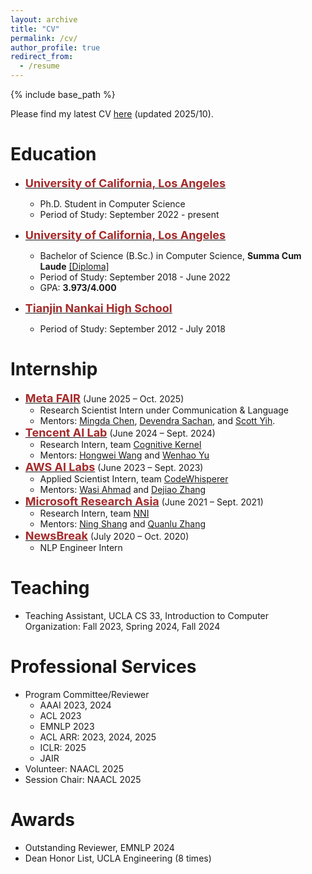 ```yaml
---
layout: archive
title: "CV"
permalink: /cv/
author_profile: true
redirect_from:
  - /resume
---
```


{% include base_path %}

Please find my latest CV [here](/files/CV_diwu.pdf) (updated 2025/10).

# Education
* <span style="color:black; font-size:15px"><b><a href="https://cs.ucla.edu" target="_blank"><font color="brown" size="4">University of California, Los Angeles</font></a></b></span><br/>
    - Ph.D. Student in Computer Science<br/>
    - Period of Study: September 2022 - present <br/>

* <span style="color:black; font-size:15px"><b><a href="https://cs.ucla.edu" target="_blank"><font color="brown" size="4">University of California, Los Angeles</font></a></b></span><br/>
    - Bachelor of Science (B.Sc.) in Computer Science, <b>Summa Cum Laude</b> <a href="../files/bs_diploma.pdf">[Diploma]</a> <br/>
    - Period of Study: September 2018 - June 2022 <br/>
    - GPA: <b>3.973/4.000</b> <br/>

* <span style="color:black; font-size:15px"><b><a href="http://www.nkzx.cn/" target="_blank"><font color="brown" size="4">Tianjin Nankai High School</font></a></b></span><br/>
    - Period of Study: September 2012 - July 2018 <br/>

# Internship
* <span style="color:black; font-size:15px"><b><a href="https://ai.meta.com/research/" target="_blank"><font color="brown" size="4">Meta FAIR</font></a></b></span> (June 2025 – Oct. 2025)
    - Research Scientist Intern under Communication & Language
    - Mentors: [Mingda Chen](https://mingdachen.github.io/), [Devendra Sachan](https://www.dsachan.com/), and [Scott Yih](https://scottyih.org/). 
* <span style="color:black; font-size:15px"><b><a href="https://ai.tencent.com/ailab/en/about/" target="_blank"><font color="brown" size="4">Tencent AI Lab</font></a></b></span> (June 2024 – Sept. 2024)
    - Research Intern, team <a href="https://arxiv.org/abs/2409.10277" target="_blank">Cognitive Kernel</a>
    - Mentors: [Hongwei Wang](https://hongweiw.net/) and [Wenhao Yu](https://wyu97.github.io/)
* <span style="color:black; font-size:15px"><b><a href="https://www.amazon.science/" target="_blank"><font color="brown" size="4">AWS AI Labs</font></a></b></span> (June 2023 – Sept. 2023)
    - Applied Scientist Intern, team <a href="https://aws.amazon.com/codewhisperer/" target="_blank">CodeWhisperer</a>
    - Mentors: [Wasi Ahmad](https://wasiahmad.github.io/) and [Dejiao Zhang](https://dejiao2018.github.io/)
* <span style="color:black; font-size:15px"><b><a href="https://www.microsoft.com/en-us/research/lab/microsoft-research-asia/" target="_blank"><font color="brown" size="4">Microsoft Research Asia</font></a></b></span> (June 2021 – Sept. 2021)
    - Research Intern, team <a href="https://github.com/microsoft/nni/" target="_blank">NNI</a>
    - Mentors: [Ning Shang](https://openreview.net/profile?id=~Ning_Shang1) and [Quanlu Zhang](https://openreview.net/profile?id=~Quanlu_Zhang1)
* <span style="color:black; font-size:15px"><b><a href="https://www.newsbreak.com/" target="_blank"><font color="brown" size="4">NewsBreak</font></a></b></span> (July 2020 – Oct. 2020)
    - NLP Engineer Intern

# Teaching
* Teaching Assistant, UCLA CS 33, Introduction to Computer Organization: Fall 2023, Spring 2024, Fall 2024

# Professional Services 
* Program Committee/Reviewer
  * AAAI 2023, 2024
  * ACL 2023
  * EMNLP 2023
  * ACL ARR: 2023, 2024, 2025
  * ICLR: 2025
  * JAIR
* Volunteer: NAACL 2025
* Session Chair: NAACL 2025

# Awards
* Outstanding Reviewer, EMNLP 2024
* Dean Honor List, UCLA Engineering (8 times)
